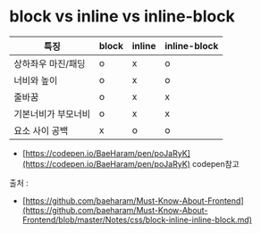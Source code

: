 # block vs inline vs inline-block

|특징              | block              | inline             | inline-block       |
|-------------------|------------------|------------------|------------------|
|상하좌우 마진/패딩| o | x | o |
|너비와 높이|o|x|o|
|줄바꿈|o|x|x|
|기본너비가 부모너비|o|x|x|
|요소 사이 공백|x|o|o|

+ [https://codepen.io/BaeHaram/pen/poJaRyK](https://codepen.io/BaeHaram/pen/poJaRyK) codepen참고

출처 : 

+ [https://github.com/baeharam/Must-Know-About-Frontend](https://github.com/baeharam/Must-Know-About-Frontend/blob/master/Notes/css/block-inline-inline-block.md)